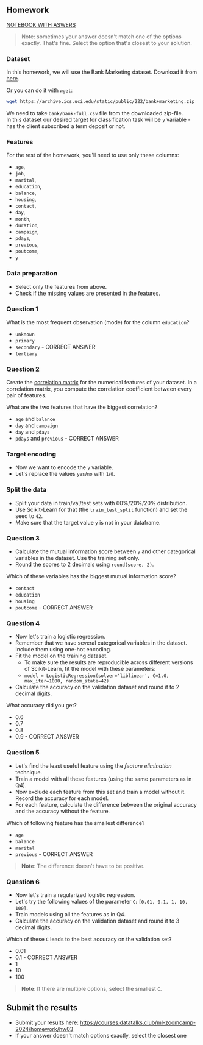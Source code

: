 ## Homework

[NOTEBOOK WITH ASWERS](/cohorts/2024/03-classification/homework_classification.ipynb)

> Note: sometimes your answer doesn't match one of the options exactly. 
> That's fine. 
> Select the option that's closest to your solution.


### Dataset

In this homework, we will use the Bank Marketing dataset. Download it from [here](https://archive.ics.uci.edu/static/public/222/bank+marketing.zip).

Or you can do it with `wget`:

```bash
wget https://archive.ics.uci.edu/static/public/222/bank+marketing.zip
```

We need to take `bank/bank-full.csv` file from the downloaded zip-file.  
In this dataset our desired target for classification task will be `y` variable - has the client subscribed a term deposit or not. 

### Features

For the rest of the homework, you'll need to use only these columns:

* `age`,
* `job`,
* `marital`,
* `education`,
* `balance`,
* `housing`,
* `contact`,
* `day`,
* `month`,
* `duration`,
* `campaign`,
* `pdays`,
* `previous`,
* `poutcome`,
* `y`

### Data preparation

* Select only the features from above.
* Check if the missing values are presented in the features.

### Question 1

What is the most frequent observation (mode) for the column `education`?

- `unknown`
- `primary`
- `secondary` - CORRECT ANSWER
- `tertiary`


### Question 2

Create the [correlation matrix](https://www.google.com/search?q=correlation+matrix) for the numerical features of your dataset. 
In a correlation matrix, you compute the correlation coefficient between every pair of features.

What are the two features that have the biggest correlation?

- `age` and `balance`
- `day` and `campaign`
- `day` and `pdays`
- `pdays` and `previous` - CORRECT ANSWER


### Target encoding

* Now we want to encode the `y` variable.
* Let's replace the values `yes`/`no` with `1`/`0`.

### Split the data

* Split your data in train/val/test sets with 60%/20%/20% distribution.
* Use Scikit-Learn for that (the `train_test_split` function) and set the seed to `42`.
* Make sure that the target value `y` is not in your dataframe.

### Question 3

* Calculate the mutual information score between `y` and other categorical variables in the dataset. Use the training set only.
* Round the scores to 2 decimals using `round(score, 2)`.

Which of these variables has the biggest mutual information score?
  
- `contact`
- `education`
- `housing`
- `poutcome` - CORRECT ANSWER


### Question 4

* Now let's train a logistic regression.
* Remember that we have several categorical variables in the dataset. Include them using one-hot encoding.
* Fit the model on the training dataset.
    - To make sure the results are reproducible across different versions of Scikit-Learn, fit the model with these parameters:
    - `model = LogisticRegression(solver='liblinear', C=1.0, max_iter=1000, random_state=42)`
* Calculate the accuracy on the validation dataset and round it to 2 decimal digits.

What accuracy did you get?

- 0.6
- 0.7
- 0.8
- 0.9 - CORRECT ANSWER


### Question 5 

* Let's find the least useful feature using the *feature elimination* technique.
* Train a model with all these features (using the same parameters as in Q4).
* Now exclude each feature from this set and train a model without it. Record the accuracy for each model.
* For each feature, calculate the difference between the original accuracy and the accuracy without the feature. 

Which of following feature has the smallest difference?

- `age`
- `balance`
- `marital`
- `previous` - CORRECT ANSWER

> **Note**: The difference doesn't have to be positive.


### Question 6

* Now let's train a regularized logistic regression.
* Let's try the following values of the parameter `C`: `[0.01, 0.1, 1, 10, 100]`.
* Train models using all the features as in Q4.
* Calculate the accuracy on the validation dataset and round it to 3 decimal digits.

Which of these `C` leads to the best accuracy on the validation set?

- 0.01
- 0.1 - CORRECT ANSWER
- 1
- 10
- 100

> **Note**: If there are multiple options, select the smallest `C`.

## Submit the results

* Submit your results here: https://courses.datatalks.club/ml-zoomcamp-2024/homework/hw03
* If your answer doesn't match options exactly, select the closest one
